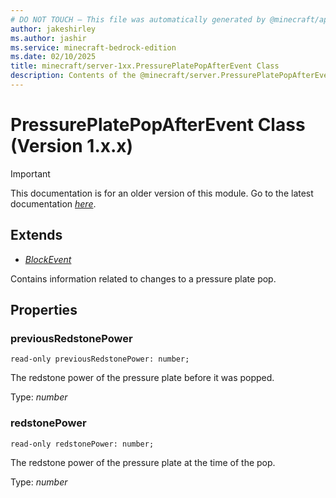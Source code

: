 ```yaml
---
# DO NOT TOUCH — This file was automatically generated by @minecraft/api-docs-generator, to report problems file an issue at https://github.com/Mojang/minecraft-scripting-libraries
author: jakeshirley
ms.author: jashir
ms.service: minecraft-bedrock-edition
ms.date: 02/10/2025
title: minecraft/server-1xx.PressurePlatePopAfterEvent Class
description: Contents of the @minecraft/server.PressurePlatePopAfterEvent class (Version 1.x.x).
---
```

# PressurePlatePopAfterEvent Class (Version 1.x.x)

> [!IMPORTANT]
> This documentation is for an older version of this module. Go to the latest documentation [*here*](../../../scriptapi/minecraft/server/PressurePlatePopAfterEvent.md).

## Extends
- [*BlockEvent*](BlockEvent.md)

Contains information related to changes to a pressure plate pop.

## Properties

### **previousRedstonePower**
`read-only previousRedstonePower: number;`

The redstone power of the pressure plate before it was popped.

Type: *number*

### **redstonePower**
`read-only redstonePower: number;`

The redstone power of the pressure plate at the time of the pop.

Type: *number*
